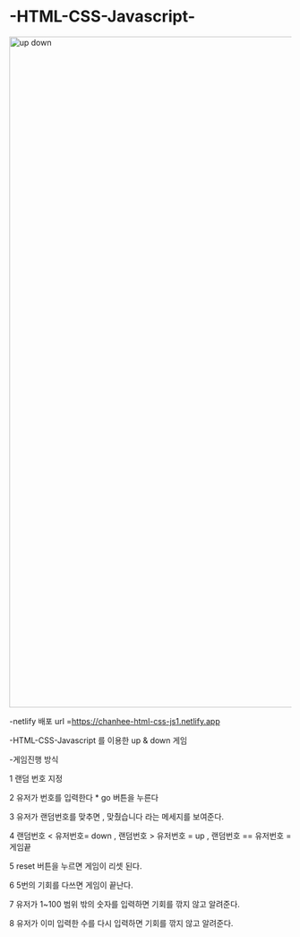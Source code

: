 # -HTML-CSS-Javascript-  

  <img width="1196" alt="up down" src="https://user-images.githubusercontent.com/95417144/184604982-d3767fae-7dea-41d0-bec8-97709442667a.png">  
    
  -netlify 배포 url =https://chanhee-html-css-js1.netlify.app
  
  -HTML-CSS-Javascript 를 이용한 up & down 게임  
    
  -게임진행 방식  
    
  1 랜덤 번호 지정  

  2 유저가 번호를 입력한다 * go 버튼을 누른다  

  3 유저가 랜덤번호를 맞추면 , 맞췄습니다 라는 메세지를 보여준다.  

  4 랜덤번호 < 유저번호= down , 랜덤번호 > 유저번호 = up , 랜덤번호 == 유저번호 = 게임끝  

  5 reset 버튼을 누르면 게임이 리셋 된다.  

  6 5번의 기회를 다쓰면 게임이 끝난다.  

  7 유저가 1~100 범위 밖의 숫자를 입력하면 기회를 깎지 않고 알려준다.  

  8 유저가 이미 입력한 수를 다시 입력하면 기회를 깎지 않고 알려준다. 
  